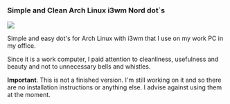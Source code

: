 ### Simple and Clean Arch Linux i3wm Nord dot´s

![](https://wwv.christian.re/demo-desktop.jpg)

Simple and easy dot's for Arch Linux with i3wm that I use on my work PC in my office.

Since it is a work computer, I paid attention to cleanliness, usefulness and beauty and not to unnecessary bells and whistles.

**Important**. This is not a finished version. I'm still working on it and so there are no installation instructions or anything else. I advise against using them at the moment.
